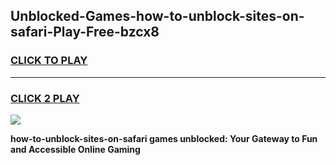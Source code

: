 
## Unblocked-Games-how-to-unblock-sites-on-safari-Play-Free-bzcx8
<h3>
<a href="https://premium76.site?title=how-to-unblock-sites-on-safari&ref=18A1">CLICK TO PLAY</a></h3>
<hr>

<h3>
<a href="https://premium76.site?title=how-to-unblock-sites-on-safari&ref=18A1">CLICK 2 PLAY</a>
  
</h3>

<a href="https://premium76.site?title=how-to-unblock-sites-on-safari&ref=18A1"><img src="https://clearcache.store/games.png"></a>


**how-to-unblock-sites-on-safari games unblocked: Your Gateway to Fun and Accessible Online Gaming**
